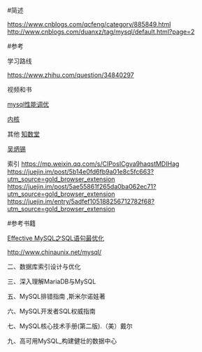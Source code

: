 


#简述


https://www.cnblogs.com/qcfeng/category/885849.html
http://www.cnblogs.com/duanxz/tag/mysql/default.html?page=2

#参考

学习路线

https://www.zhihu.com/question/34840297


视频和书



[mysql性能调优](http://www.cnblogs.com/jesselzj/category/719284.html)

[内核](http://blog.csdn.net/whyangwanfu)

其他
[知数堂](http://imysql.com/)

[吴炳锡](http://wubx.net/)

索引
https://mp.weixin.qq.com/s/CIPosICgva9haqstMDIHag
https://juejin.im/post/5b14e0fd6fb9a01e8c5fc663?utm_source=gold_browser_extension
https://juejin.im/post/5ae55861f265da0ba062ec71?utm_source=gold_browser_extension
https://juejin.im/entry/5adfef105188256712782f68?utm_source=gold_browser_extension
   


#参考书籍

[Effective MySQL之SQL语句最优化](http://download.csdn.net/download/rod_john/10145942)



http://www.chinaunix.net/mysql/


二、数据库索引设计与优化

三、深入理解MariaDB与MySQL


五、MySQL排错指南 ,斯米尔诺娃著


六、MySQL开发者SQL权威指南

七、MySQL核心技术手册(第二版).（美）戴尔


九、高可用MySQL_构建健壮的数据中心